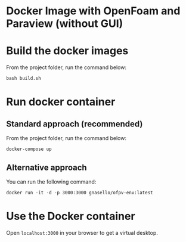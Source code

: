 # Docker Image with OpenFoam and Paraview (without GUI)

# Build the docker images

From the project folder, run the command below:

```bash build.sh```

# Run docker container

## Standard approach (recommended)

From the project folder, run the command below:

```docker-compose up```

## Alternative approach

You can run the following command:

```docker run -it -d -p 3000:3000 gnasello/ofpv-env:latest```

# Use the Docker container

Open ```localhost:3000``` in your browser to get a virtual desktop.